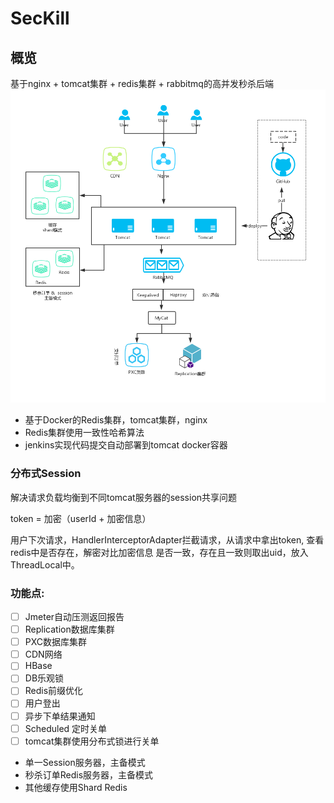 # SecKill
## 概览
基于nginx + tomcat集群 + redis集群 + rabbitmq的高并发秒杀后端
![img](./src/main/resources/imgs/diagram2.0.png)

- 基于Docker的Redis集群，tomcat集群，nginx
- Redis集群使用一致性哈希算法
- jenkins实现代码提交自动部署到tomcat docker容器

### 分布式Session
解决请求负载均衡到不同tomcat服务器的session共享问题

token = 加密（userId + 加密信息）

用户下次请求，HandlerInterceptorAdapter拦截请求，从请求中拿出token, 查看redis中是否存在，解密对比加密信息
是否一致，存在且一致则取出uid，放入ThreadLocal中。

### 功能点:
- [ ] Jmeter自动压测返回报告
- [ ] Replication数据库集群
- [ ] PXC数据库集群
- [ ] CDN网络
- [ ] HBase
- [ ]  DB乐观锁
- [ ] Redis前缀优化
- [ ] 用户登出
- [ ] 异步下单结果通知
- [ ] Scheduled 定时关单
- [ ] tomcat集群使用分布式锁进行关单

- 单一Session服务器，主备模式
- 秒杀订单Redis服务器，主备模式
- 其他缓存使用Shard Redis